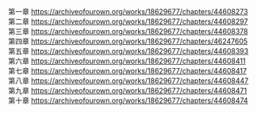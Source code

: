 第一章 https://archiveofourown.org/works/18629677/chapters/44608273                                                           
第二章 https://archiveofourown.org/works/18629677/chapters/44608297                                                              
第三章 https://archiveofourown.org/works/18629677/chapters/44608378                                                                  
第四章 https://archiveofourown.org/works/18629677/chapters/46247605                                                                     
第五章 https://archiveofourown.org/works/18629677/chapters/44608393                                                                   
第六章 https://archiveofourown.org/works/18629677/chapters/44608411                                                                     
第七章 https://archiveofourown.org/works/18629677/chapters/44608417                                                                      
第八章 https://archiveofourown.org/works/18629677/chapters/44608447                                                                     
第九章 https://archiveofourown.org/works/18629677/chapters/44608471                                                                   
第十章 https://archiveofourown.org/works/18629677/chapters/44608474                                                                
